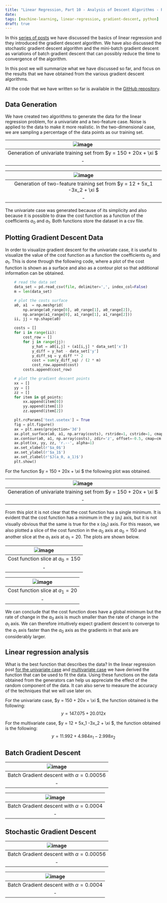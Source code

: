 ```yaml
---
title: "Linear Regression, Part 10 - Analysis of Descent Algorithms - Results obtained"
date: 
tags: [machine-learning, linear-regression, gradient-descent, python]
draft: true
---
```


In this [series of posts](/tags/linear-regression/) we have discussed the basics of linear regression and they introduced the gradient descent algorithm.  We have also discussed the stochastic gradient descent algorithm and the mini-batch gradient descent as variations of batch gradient descent that can possibly reduce the time to convergence of the algorithm.

In this post we will summarize what we have discussed so far, and focus on the results that we have obtained from the various gradient descent algorithms.

All the code that we have written so far is available in the [GitHub repository](https://github.com/carmelgafa/ml_from_scratch/tree/master/algorithms/linear_regression).

## Data Generation

We have created two algorithms to generate the data for the linear regression problem, for a univariate and a two-feature case. Noise is applied to the data to make it more realistic. In the two-dimensional case, we are sampling a percentage of the data points as our training set.

| ![image](/post/img/ml_linearreg_gradientdescent_analysis_gen1.jpeg) |
|:--:|
| Generation of univariate training set from $y = 150 + 20x + \xi $|
|-|

| ![image](/post/img/ml_linearreg_gradientdescent_analysis_gen2.jpeg) |
|:--:|
| Generation of two-feature training set from $y = 12 + 5x_1 -3x_2 + \xi $|
|-|
The univariate case was generated because of its simplicity and also because it is possible to draw the cost function as a function of the coefficients $a_0$ and $a_1$. Both functions store the dataset in a csv file.

## Plotting Gradient Descent Data

In order to visualize gradient descent for the univariate case, it is useful to visualize the value of the cost function as a function the coefficients $a_0$ and $a_1$. This is done through the following code, where a plot of the cost function is shown as a surface and also as a contour plot so that additional information can be obtained.

```Python
    # read the data set
    data_set = pd.read_csv(file, delimiter=',', index_col=False)
    m = len(data_set)

    # plot the costs surface
    a0, a1  = np.meshgrid(
        np.arange(a0_range[0], a0_range[1], a0_range[2]),
        np.arange(a1_range[0], a1_range[1], a1_range[2]))
    ii, jj = np.shape(a0)

    costs = []
    for i in range(ii):
        cost_row = []
        for j in range(jj):
            y_hat = a0[i,j] + (a1[i,j] * data_set['x'])
            y_diff = y_hat - data_set['y']
            y_diff_sq = y_diff ** 2
            cost = sum(y_diff_sq) / (2 * m)
            cost_row.append(cost)
        costs.append(cost_row)

    # plot the gradient descent points
    xx = []
    yy = []
    zz = []
    for item in gd_points:
        xx.append(item[0])
        yy.append(item[1])
        zz.append(item[2])

    plt.rcParams['text.usetex'] = True
    fig = plt.figure()
    ax = plt.axes(projection='3d')
    ax.plot_surface(a0, a1, np.array(costs), rstride=1, cstride=1, cmap='cividis', edgecolor='none', alpha=0.5)
    ax.contour(a0, a1, np.array(costs), zdir='z', offset=-0.5, cmap=cm.coolwarm)
    ax.plot(xx, yy, zz, 'r.--', alpha=1)
    ax.set_xlabel(r'$a_0$')
    ax.set_ylabel(r'$a_1$')
    ax.set_zlabel(r'$J(a_0, a_1)$')
    plt.show()

```

For the function $y = 150 + 20x + \xi $ the following plot was obtained.

| ![image](/post/img/ml_linearreg_gradientdescent_analysis_cost1.jpeg) |
|:--:|
| Generation of univariate training set from $y = 150 + 20x + \xi $|
|-|

From this plot it is not clear that the cost function has a single minimum. It is evident that the cost function has a minimum in the y ($a_1$) axis, but it is not visually obvious that the same is true for the x ($a_0$) axis. For this reason, we also plotted a slice of the cost function in the $a_0$ axis at $a_0 = 150$ and another slice at the $a_1$ axis at $a_1 = 20$. The plots are shown below.

| ![image](/post/img/ml_linearreg_gradientdescent_analysis_cost2.jpeg) |
|:--:|
| Cost function slice at $a_0=150$ |
|-|

| ![image](/post/img/ml_linearreg_gradientdescent_analysis_cost3.jpeg) |
|:--:|
| Cost function slice at $a_1=20$ |
|-|

We can conclude that the cost function does have a global minimum but the rate of change in the $a_0$ axis is much smaller than the rate of change in the $a_1$ axis. We can therefore intuitively expect gradient descent to converge to the $a_1$ axis faster than the $a_0$ axis as the gradients in that axis are considerably larger.

## Linear regression analysis

What is the best function that describes the data? In the linear regression post [for the univariate case](/post/ml_linearreg_univariatederivation) and [multivariate case](/post/ml_linearreg_multivariate) we have derived the function that can be used to fit the data. Using these functions on the data obtained from the generators can help us appreciate the effect of the random component of the data. It can also serve to measure the accuracy of the techniques that we will use later on.

For the univariate case, $y = 150 + 20x + \xi $, the function obtained is the following:
$$y = 147.075 + 20.012 x$$

For the multivariate case, $y = 12 + 5x_1 -3x_2 + \xi $, the function obtained is the following:
$$y = 11.992 + 4.984 x_1 -2.998 x_2$$

## Batch Gradient Descent

| ![image](/post/img/ml_linearreg_gradientdescent_analysis_batch1.jpeg) |
|:--:|
| Batch Gradient descent with $\alpha=0.00056$ |
|-|

| ![image](/post/img/ml_linearreg_gradientdescent_analysis_batch2.jpeg) |
|:--:|
| Batch Gradient descent with $\alpha=0.0004$ |
|-|

## Stochastic Gradient Descent

| ![image](/post/img/ml_linearreg_gradientdescent_analysis_stoc1.jpeg) |
|:--:|
| Batch Gradient descent with $\alpha=0.00056$ |
|-|

| ![image](/post/img/ml_linearreg_gradientdescent_analysis_stoc2.jpeg) |
|:--:|
| Batch Gradient descent with $\alpha=0.0004$ |
|-|
